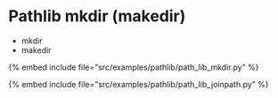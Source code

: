 # Pathlib mkdir (makedir)


* mkdir
* makedir

{% embed include file="src/examples/pathlib/path_lib_mkdir.py" %}


{% embed include file="src/examples/pathlib/path_lib_joinpath.py" %}


